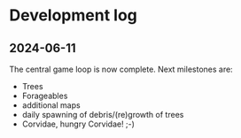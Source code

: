 # Development log

## 2024-06-11

The central game loop is now complete. Next milestones are:

* Trees
* Forageables
* additional maps
* daily spawning of debris/(re)growth of trees
* Corvidae, hungry Corvidae! ;-)